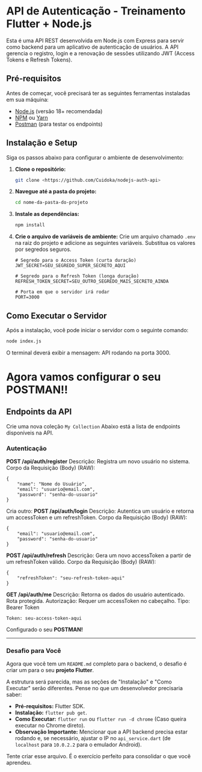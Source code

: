 # API de Autenticação - Treinamento Flutter + Node.js

Esta é uma API REST desenvolvida em Node.js com Express para servir como backend para um aplicativo de autenticação de usuários. A API gerencia o registro, login e a renovação de sessões utilizando JWT (Access Tokens e Refresh Tokens).

## Pré-requisitos

Antes de começar, você precisará ter as seguintes ferramentas instaladas em sua máquina:
*   [Node.js](https://nodejs.org/en/) (versão 18+ recomendada)
*   [NPM](https://www.npmjs.com/) ou [Yarn](https://yarnpkg.com/)
*   [Postman](https://www.postman.com/) (para testar os endpoints)

## Instalação e Setup

Siga os passos abaixo para configurar o ambiente de desenvolvimento:

1.  **Clone o repositório:**
    ```bash
    git clone <https://github.com/Cuidoka/nodejs-auth-api>
    ```

2.  **Navegue até a pasta do projeto:**
    ```bash
    cd nome-da-pasta-do-projeto
    ```

3.  **Instale as dependências:**
    ```bash
    npm install
    ```

4.  **Crie o arquivo de variáveis de ambiente:**
    Crie um arquivo chamado `.env` na raiz do projeto e adicione as seguintes variáveis. Substitua os valores por segredos seguros.

    ```env
    # Segredo para o Access Token (curta duração)
    JWT_SECRET=SEU_SEGREDO_SUPER_SECRETO_AQUI

    # Segredo para o Refresh Token (longa duração)
    REFRESH_TOKEN_SECRET=SEU_OUTRO_SEGREDO_MAIS_SECRETO_AINDA

    # Porta em que o servidor irá rodar
    PORT=3000
    ```

## Como Executar o Servidor

Após a instalação, você pode iniciar o servidor com o seguinte comando:

```bash
node index.js
```

O terminal deverá exibir a mensagem: API rodando na porta 3000.


# Agora vamos configurar o seu POSTMAN!!

## Endpoints da API

Crie uma nova coleção `My Collection`
Abaixo está a lista de endpoints disponíveis na API.

### Autenticação

**POST /api/auth/register**
Descrição: Registra um novo usuário no sistema.
Corpo da Requisição (Body) (RAW):
```
{
    "name": "Nome do Usuário",
    "email": "usuario@email.com",
    "password": "senha-do-usuario"
}
```
Cria outro:
**POST /api/auth/login** 
Descrição: Autentica um usuário e retorna um accessToken e um refreshToken.
Corpo da Requisição (Body) (RAW):
```
{
    "email": "usuario@email.com",
    "password": "senha-do-usuario"
}
```
**POST /api/auth/refresh**
Descrição: Gera um novo accessToken a partir de um refreshToken válido.
Corpo da Requisição (Body) (RAW):
```
{
    "refreshToken": "seu-refresh-token-aqui"
}
```

**GET /api/auth/me**
Descrição: Retorna os dados do usuário autenticado. Rota protegida.
Autorização: Requer um accessToken no cabeçalho.
Tipo: Bearer Token
```
Token: seu-access-token-aqui
```

Configurado o seu **POSTMAN!**


---

### Desafio para Você

Agora que você tem um `README.md` completo para o backend, o desafio é criar um para o seu **projeto Flutter**.

A estrutura será parecida, mas as seções de "Instalação" e "Como Executar" serão diferentes. Pense no que um desenvolvedor precisaria saber:
*   **Pré-requisitos:** Flutter SDK.
*   **Instalação:** `flutter pub get`.
*   **Como Executar:** `flutter run` ou `flutter run -d chrome` (Caso queira executar no Chrome direto).
*   **Observação Importante:** Mencionar que a API backend precisa estar rodando e, se necessário, ajustar o IP no `api_service.dart` (de `localhost` para `10.0.2.2` para o emulador Android).

Tente criar esse arquivo. É o exercício perfeito para consolidar o que você aprendeu.
